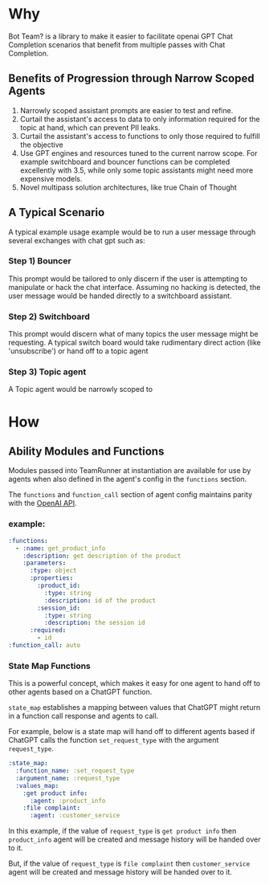 
# Why
Bot Team? is a library to make it easier to facilitate openai GPT Chat Completion scenarios that
benefit from multiple passes with Chat Completion. 

## Benefits of Progression through Narrow Scoped Agents
1) Narrowly scoped assistant prompts are easier to test and refine.
2) Curtail the assistant's access to data to only information required for the topic at hand, which can prevent PII leaks.
3) Curtail the assistant's access to functions to only those required to fulfill the objective
4) Use GPT engines and resources tuned to the current narrow scope. For example switchboard and bouncer functions can be completed excellently with 3.5, while only some topic assistants might need more expensive models.
5) Novel multipass solution architectures, like true Chain of Thought

## A Typical Scenario
A typical example usage example would be to run a user message through several exchanges with chat gpt such as:

### Step 1) Bouncer
This prompt would be tailored to only discern if the user is attempting to manipulate or hack the chat interface.
Assuming no hacking is detected, the user message would be handed directly to a switchboard assistant.

### Step 2) Switchboard
This prompt would discern what of many topics the user message might be requesting. 
A typical switch board would take rudimentary direct action (like 'unsubscribe') or hand off to a topic agent

### Step 3) Topic agent
A Topic agent would be narrowly scoped to  


# How


## Ability Modules and Functions
Modules passed into TeamRunner at instantiation are available for use by agents when also defined in 
the agent's config in the ```functions``` section.

The ```functions``` and ```function_call``` section of agent config maintains parity with the [OpenAI API](https://platform.openai.com/docs/api-reference/chat/create#chat-create-functions). 

### example:
```yaml
:functions:
  - :name: get_product_info
    :description: get description of the product
    :parameters:
      :type: object
      :properties:
        :product_id:
          :type: string
          :description: id of the product
        :session_id:
          :type: string
          :description: the session id
      :required:
        - id
:function_call: auto
```
### State Map Functions
This is a powerful concept, which makes it easy for one agent to hand off to other agents based on 
a ChatGPT function.  

```state_map``` establishes a mapping between values that ChatGPT might return in a function call response and
agents to call.

For example, below is a state map will hand off to different agents based if 
ChatGPT calls the function ```set_request_type``` with the argument ```request_type```.

```yaml
:state_map:
  :function_name: :set_request_type
  :argument_name: :request_type
  :values_map:
    :get product info:
      :agent: :product_info
    :file complaint:
      :agent: :customer_service
```
In this example, if the value of ```request_type``` is ```get product info``` then  ```product_info``` agent
will be created and message history will be handed over to it.

But, if the value of ```request_type``` is ```file complaint``` then  ```customer_service``` agent
will be created and message history will be handed over to it.



